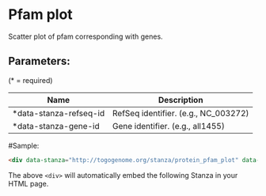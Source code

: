 Pfam plot
=========

Scatter plot of pfam corresponding with genes.

## Parameters:

(* = required)

| Name                   | Description                          |
|------------------------|--------------------------------------|
| *data-stanza-refseq-id | RefSeq identifier. (e.g., NC_003272) |
| *data-stanza-gene-id   | Gene identifier. (e.g., all1455)     |


#Sample:

```html
<div data-stanza="http://togogenome.org/stanza/protein_pfam_plot" data-stanza-refseq-id="NC_003272" data-stanza-gene-id="all1455"></div>
```

The above `<div>` will automatically embed the following Stanza in your HTML page.

<div data-stanza="/stanza/protein_pfam_plot" data-stanza-refseq-id="NC_003272" data-stanza-gene-id="all1455"></div>

